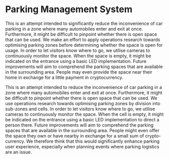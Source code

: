 # Parking Management System

This is an attempt intended to significantly reduce the inconvenience of car parking in a zone where many automobiles enter and exit at once. Furthermore, it might be difficult to pinpoint whether there is open space that can be used. We make an effort to apply operations research towards optimising parking zones before determining whether the space is open for usage. In order to let visitors know where to go, we utilise cameras to continuously monitor the space. When the space is empty, it might be indicated on the entrance using a basic LED implementation.
Future improvements will aim to comprehend the parking spaces that are available in the surrounding area. People may even provide the space near their home in exchange for a little payment in cryptocurrency.

This is an attempt intended to reduce the inconvenience of car parking in a zone where many automobiles enter and exit at once. Furthermore, it might be difficult to pinpoint whether there is open space that can be used. We use operations research towards optimising parking zones by division into sub-zones and cells. In order to let visitors know where to go, we utilise cameras to continuously monitor the space. When the cell is empty, it might be indicated on the entrance using a basic LED implementation to direct a person there. Future improvements will aim to comprehend the parking spaces that are available in the surrounding area. People might even offer the space they own or have nearby in exchange for a small sum of crypto-currency. We therefore think that this would significantly enhance parking user experience, especially when planning events where parking logistics are an issue.
